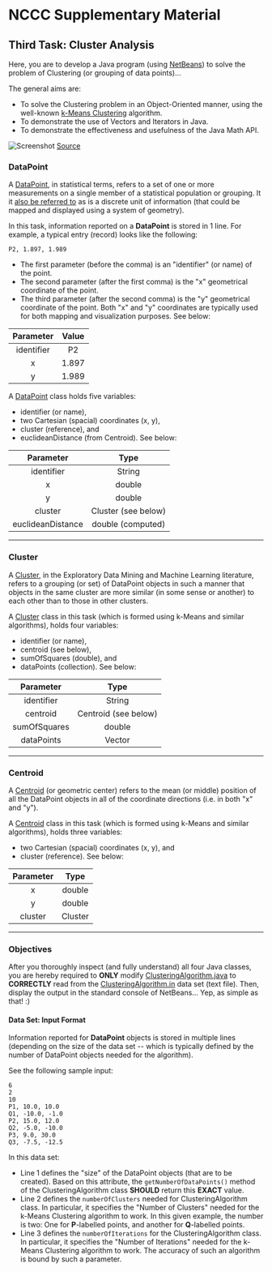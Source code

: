 # NCCC Supplementary Material

## Third Task: Cluster Analysis

Here, you are to develop a Java program (using [NetBeans](https://netbeans.org/)) to solve the problem of Clustering (or grouping of data points)...

<!-- The purpose of this project is to demonstrate the possibility of mimicking the basic functionality of a typical Standing Order System. In addition, the project is written in such a manner that demonstrates its effectiveness (using Unit Testing). -->

The general aims are:

* To solve the Clustering problem in an Object-Oriented manner, using the well-known [k-Means Clustering](https://en.wikipedia.org/wiki/K-means_clustering) algorithm.
* To demonstrate the use of Vectors and Iterators in Java.
* To demonstrate the effectiveness and usefulness of the Java Math API.

![Screenshot](https://raw.github.com/youldash/NCCC/master/misc/cIDB3.png)
[Source](http://i.stack.imgur.com/cIDB3.png)

### DataPoint

A [DataPoint](https://en.wikipedia.org/wiki/Data_point), in statistical terms, refers to a set of one or more measurements on a single member of a statistical population or grouping. It it [also be referred to](http://whatis.techtarget.com/definition/data-point) as is a discrete unit of information (that could be mapped and displayed using a system of geometry).

In this task, information reported on a <b>DataPoint</b> is stored in 1 line. For example, a typical entry (record) looks like the following:

```
P2, 1.897, 1.989
```

* The first parameter (before the comma) is an "identifier" (or name) of the point.
* The second parameter (after the first comma) is the "x" geometrical coordinate of the point.
* The third parameter (after the second comma) is the "y" geometrical coordinate of the point. Both "x" and "y" coordinates are typically used for both mapping and visualization purposes. See below:

| Parameter | Value |
|:---------:|:-----:|
| identifier | P2 |
| x | 1.897 |
| y | 1.989 |

A [DataPoint](https://raw.github.com/youldash/NCCC/master/Clustering/skeleton/DataPoint.java) class holds five variables:

* identifier (or name),
* two Cartesian (spacial) coordinates (x, y),
* cluster (reference), and
* euclideanDistance (from Centroid). See below:

| Parameter | Type |
|:---------:|:----:|
| identifier | String |
| x | double |
| y | double |
| cluster | Cluster (see below) |
| euclideanDistance | double (computed) |

<hr>

### Cluster

A [Cluster](https://en.wikipedia.org/wiki/Cluster_analysis), in the Exploratory Data Mining and Machine Learning literature, refers to a grouping (or set) of DataPoint objects in such a manner that objects in the same cluster are more similar (in some sense or another) to each other than to those in other clusters.

A [Cluster](https://raw.github.com/youldash/NCCC/master/Clustering/skeleton/DataPoint.java) class in this task (which is formed using k-Means and similar algorithms), holds four variables:

* identifier (or name),
* centroid (see below),
* sumOfSquares (double), and
* dataPoints (collection). See below:

| Parameter | Type |
|:---------:|:----:|
| identifier | String |
| centroid | Centroid (see below) |
| sumOfSquares | double |
| dataPoints | Vector |

<hr>

### Centroid

A [Centroid](https://en.wikipedia.org/wiki/Centroid) (or geometric center) refers to the mean (or middle) position of all the DataPoint objects in all of the coordinate directions (i.e. in both "x" and "y").

A [Centroid](https://raw.github.com/youldash/NCCC/master/Clustering/skeleton/Centroid.java) class in this task (which is formed using k-Means and similar algorithms), holds three variables:

* two Cartesian (spacial) coordinates (x, y), and
* cluster (reference). See below:

| Parameter | Type |
|:---------:|:----:|
| x | double |
| y | double |
| cluster | Cluster |

<hr>

### Objectives

After you thoroughly inspect (and fully understand) all four Java classes, you are hereby required to **ONLY** modify [ClusteringAlgorithm.java](https://raw.github.com/youldash/NCCC/master/Clustering/skeleton/ClusteringAlgorithm.java) to **CORRECTLY** read from the [ClusteringAlgorithm.in](https://raw.github.com/youldash/NCCC/master/Clustering/skeleton/ClusteringAlgorithm.in) data set (text file). Then, display the output in the standard console of NetBeans... Yep, as simple as that! :)

#### Data Set: Input Format

Information reported for <b>DataPoint</b> objects is stored in multiple lines (depending on the size of the data set -- which is typically defined by the number of DataPoint objects needed for the algorithm).

See the following sample input:

```
6
2
10
P1, 10.0, 10.0
Q1, -10.0, -1.0
P2, 15.0, 12.0
Q2, -5.0, -10.0
P3, 9.0, 30.0
Q3, -7.5, -12.5
```

In this data set:
* Line 1 defines the "size" of the DataPoint objects (that are to be created). Based on this attribute, the `getNumberOfDataPoints()` method of the ClusteringAlgorithm class **SHOULD** return this **EXACT** value. 
* Line 2 defines the `numberOfClusters` needed for ClusteringAlgorithm class. In particular, it specifies the "Number of Clusters" needed for the k-Means Clustering algorithm to work. In this given example, the number is two: One for **P**-labelled points, and another for **Q**-labelled points.
* Line 3 defines the `numberOfIterations` for the ClusteringAlgorithm class. In particular, it specifies the "Number of Iterations" needed for the k-Means Clustering algorithm to work. The accuracy of such an algorithm is bound by such a parameter.

